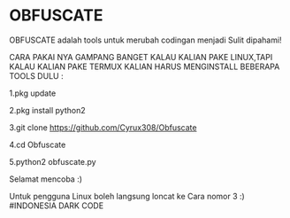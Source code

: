 # OBFUSCATE
OBFUSCATE adalah tools untuk merubah codingan menjadi Sulit dipahami!


CARA PAKAI NYA GAMPANG BANGET KALAU KALIAN PAKE LINUX,TAPI KALAU KALIAN PAKE TERMUX KALIAN HARUS MENGINSTALL BEBERAPA TOOLS DULU :

1.pkg update

2.pkg install python2

3.git clone https://github.com/Cyrux308/Obfuscate

4.cd Obfuscate

5.python2 obfuscate.py

Selamat mencoba :)

Untuk pengguna Linux boleh langsung loncat ke Cara nomor 3 :)
#INDONESIA DARK CODE
